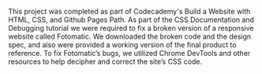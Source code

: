 This project was completed as part of Codecademy's Build a Website with HTML, CSS, and Github Pages Path. As part of the CSS Documentation and Debugging tutorial we were required to fix a broken version of a responsive website called Fotomatic. We downloaded the broken code and the design spec, and also were provided a working version of the final product to reference. To fix Fotomatic’s bugs, we utilized Chrome DevTools and other resources to help decipher and correct the site’s CSS code.
